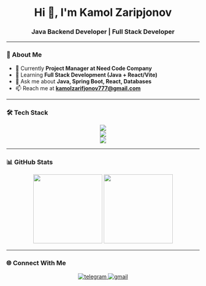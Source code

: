 <h1 align="center">Hi 👋, I'm Kamol Zaripjonov</h1>
<h3 align="center">Java Backend Developer | Full Stack Developer</h3>

---

### 🚀 About Me
- 🔭 Currently **Project Manager at Need Code Company**
- 🌱 Learning **Full Stack Development (Java + React/Vite)**
- 💬 Ask me about **Java, Spring Boot, React, Databases**
- 📫 Reach me at **kamolzarifjonov777@gmail.com**

---

### 🛠 Tech Stack

<p align="center">
  <img src="https://skillicons.dev/icons?i=java,spring,hibernate,maven,postgres" /><br/>
  <img src="https://skillicons.dev/icons?i=html,css,js,react,vite,tailwind,bootstrap" /><br/>
  <img src="https://skillicons.dev/icons?i=git,github,kali,vscode,idea,postman" />
</p>

---

### 📊 GitHub Stats

<p align="center">
  <img src="https://github-readme-stats.vercel.app/api?username=kamolzaripjonov&show_icons=true&theme=tokyonight" height="180px"/>
  <img src="https://github-readme-stats.vercel.app/api/top-langs/?username=kamolzaripjonov&layout=compact&theme=tokyonight" height="180px"/>
</p>

---

### 🌐 Connect With Me
<p align="center">
  <a href="https://t.me/kamolzaripjonov">
    <img src="https://img.icons8.com/color/48/000000/telegram-app--v1.png" alt="telegram"/>
  </a>
  <a href="mailto:kamolzaripjonov777@gmail.com">
    <img src="https://img.icons8.com/color/48/000000/gmail--v1.png" alt="gmail"/>
  </a>
</p>
